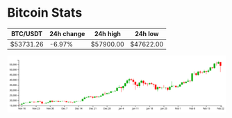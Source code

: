 # Bitcoin Stats

BTC/USDT|24h change|24h high|24h low|
|---|---|---|---|
|$53731.26|-6.97%|$57900.00|$47622.00|

<img src="./chart.svg">

